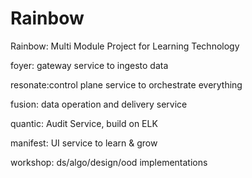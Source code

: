 # Rainbow
Rainbow: Multi Module Project for Learning Technology


foyer: gateway service to ingesto data

resonate:control plane service to orchestrate everything

fusion:  data operation and delivery service

quantic: Audit Service, build on ELK

manifest: UI service to learn & grow

workshop: ds/algo/design/ood implementations
